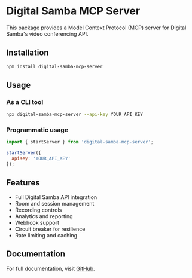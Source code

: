 # Digital Samba MCP Server

This package provides a Model Context Protocol (MCP) server for Digital Samba's video conferencing API.

## Installation

```bash
npm install digital-samba-mcp-server
```

## Usage

### As a CLI tool

```bash
npx digital-samba-mcp-server --api-key YOUR_API_KEY
```

### Programmatic usage

```javascript
import { startServer } from 'digital-samba-mcp-server';

startServer({
  apiKey: 'YOUR_API_KEY'
});
```

## Features

- Full Digital Samba API integration
- Room and session management
- Recording controls
- Analytics and reporting
- Webhook support
- Circuit breaker for resilience
- Rate limiting and caching

## Documentation

For full documentation, visit [GitHub](https://github.com/digital-samba/digital-samba-mcp-server).